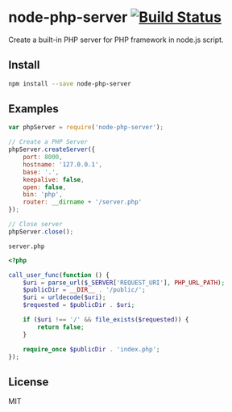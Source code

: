 # node-php-server [![Build Status](https://travis-ci.org/jaceju/node-php-server.svg?branch=master)](https://travis-ci.org/jaceju/node-php-server)

Create a built-in PHP server for PHP framework in node.js script.

## Install

```bash
npm install --save node-php-server
```

## Examples

```js
var phpServer = require('node-php-server');

// Create a PHP Server
phpServer.createServer({
    port: 8000,
    hostname: '127.0.0.1',
    base: '.',
    keepalive: false,
    open: false,
    bin: 'php',
    router: __dirname + '/server.php'
});

// Close server
phpServer.close();
```

`server.php`

```php
<?php

call_user_func(function () {
    $uri = parse_url($_SERVER['REQUEST_URI'], PHP_URL_PATH);
    $publicDir = __DIR__ . '/public/';
    $uri = urldecode($uri);
    $requested = $publicDir . $uri;

    if ($uri !== '/' && file_exists($requested)) {
        return false;
    }

    require_once $publicDir . 'index.php';
});
```

## License

MIT
